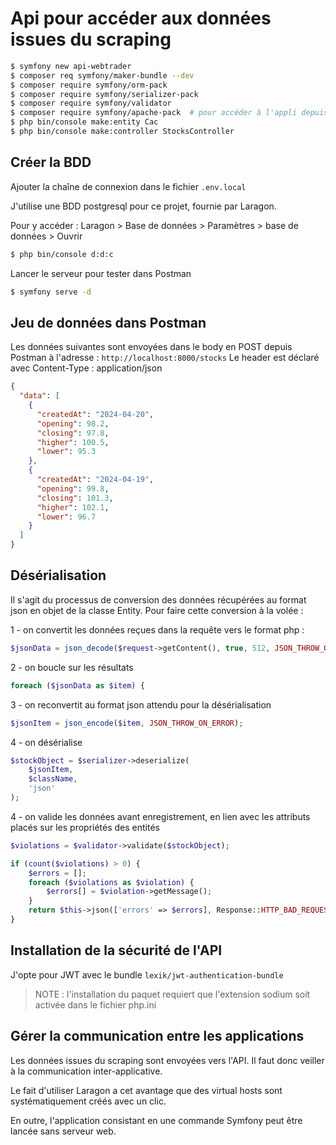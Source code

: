 # Api pour accéder aux données issues du scraping

```bash
$ symfony new api-webtrader
$ composer req symfony/maker-bundle --dev
$ composer require symfony/orm-pack
$ composer require symfony/serializer-pack
$ composer require symfony/validator
$ composer require symfony/apache-pack  # pour accéder à l'appli depuis Laragon
$ php bin/console make:entity Cac
$ php bin/console make:controller StocksController
```

## Créer la BDD

Ajouter la chaîne de connexion dans le fichier `.env.local`

J'utilise une BDD postgresql pour ce projet, fournie par Laragon.

Pour y accéder : Laragon > Base de données > Paramètres > base de données > Ouvrir

```bash
$ php bin/console d:d:c
```

Lancer le serveur pour tester dans Postman

```bash
$ symfony serve -d
```

## Jeu de données dans Postman

Les données suivantes sont envoyées dans le body en POST depuis Postman à l'adresse : `http://localhost:8000/stocks`
Le header est déclaré avec Content-Type : application/json

```json
{
  "data": [
    {
      "createdAt": "2024-04-20",
      "opening": 98.2,
      "closing": 97.8,
      "higher": 100.5,
      "lower": 95.3
    },
    {
      "createdAt": "2024-04-19",
      "opening": 99.8,
      "closing": 101.3,
      "higher": 102.1,
      "lower": 96.7
    }
  ]
}
```

## Désérialisation

Il s'agit du processus de conversion des données récupérées au format json en objet de la classe Entity.
Pour faire cette conversion à la volée :

1 - on convertit les données reçues dans la requête vers le format php :

```php
$jsonData = json_decode($request->getContent(), true, 512, JSON_THROW_ON_ERROR);
```

2 - on boucle sur les résultats

```php
foreach ($jsonData as $item) {
```

3 - on reconvertit au format json attendu pour la désérialisation

```php
$jsonItem = json_encode($item, JSON_THROW_ON_ERROR);
```

4 - on désérialise

```php
$stockObject = $serializer->deserialize(
    $jsonItem,
    $className,
    'json'
);
```

4 - on valide les données avant enregistrement, en lien avec les attributs placés sur les propriétés des entités

```php
$violations = $validator->validate($stockObject);

if (count($violations) > 0) {
    $errors = [];
    foreach ($violations as $violation) {
        $errors[] = $violation->getMessage();
    }
    return $this->json(['errors' => $errors], Response::HTTP_BAD_REQUEST);
}
```

## Installation de la sécurité de l'API

J'opte pour JWT avec le bundle `lexik/jwt-authentication-bundle`

>NOTE : l'installation du paquet requiert que l'extension sodium soit activée dans le fichier php.ini

## Gérer la communication entre les applications

Les données issues du scraping sont envoyées vers l'API. Il faut donc veiller à la communication inter-applicative.

Le fait d'utiliser Laragon a cet avantage que des virtual hosts sont systématiquement créés avec un clic.

En outre, l'application consistant en une commande Symfony peut être lancée sans serveur web.